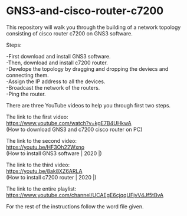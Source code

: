 # GNS3-and-cisco-router-c7200
This repository will walk you through the building of a network topology consisting of cisco router c7200 on GNS3 software.

Steps:

-First download and install GNS3 software.<br>
-Then, download and install c7200 router.<br>
-Develope the topology  by dragging and dropping the deviecs and connecting them.<br>
-Assign the IP address to all the devices.<br>
-Broadcast the network of the routers. <br>
-Ping the router.<br>

There are three YouTube videos to help you through first two steps.

The link to the first video:<br>
https://www.youtube.com/watch?v=kgE7B4UHkwA<br>
(How to download GNS3 and c7200 cisco router on PC)


The link to the second video:<br>
https://youtu.be/HF3Oh22Wxno<br>
(How to install GNS3 software | 2020 |)


The link to the third video:<br>
https://youtu.be/8ak8XZ6ARLA<br>
(How to install c7200 router | 2020 |)


The link to the entire playlist:<bR>
https://www.youtube.com/channel/UCAEgE6cjqqUFjvV4Jf5tBvA



For the rest of the instructions follow the word file given.
